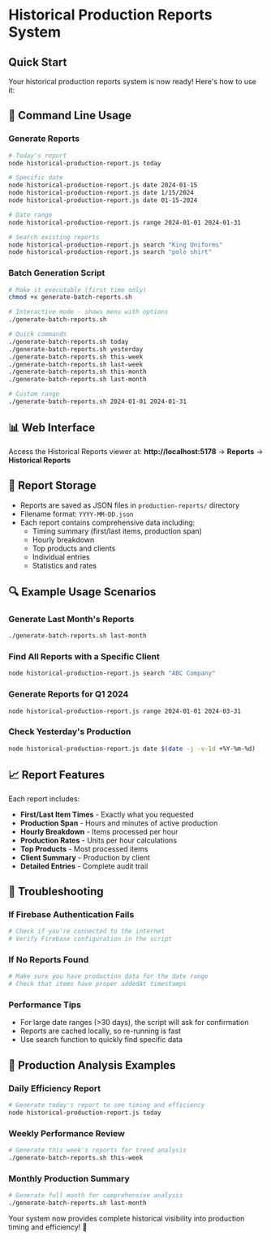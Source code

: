 # Historical Production Reports System

## Quick Start

Your historical production reports system is now ready! Here's how to use it:

## 🚀 Command Line Usage

### Generate Reports

```bash
# Today's report
node historical-production-report.js today

# Specific date
node historical-production-report.js date 2024-01-15
node historical-production-report.js date 1/15/2024
node historical-production-report.js date 01-15-2024

# Date range
node historical-production-report.js range 2024-01-01 2024-01-31

# Search existing reports
node historical-production-report.js search "King Uniforms"
node historical-production-report.js search "polo shirt"
```

### Batch Generation Script

```bash
# Make it executable (first time only)
chmod +x generate-batch-reports.sh

# Interactive mode - shows menu with options
./generate-batch-reports.sh

# Quick commands
./generate-batch-reports.sh today
./generate-batch-reports.sh yesterday
./generate-batch-reports.sh this-week
./generate-batch-reports.sh last-week
./generate-batch-reports.sh this-month
./generate-batch-reports.sh last-month

# Custom range
./generate-batch-reports.sh 2024-01-01 2024-01-31
```

## 📊 Web Interface

Access the Historical Reports viewer at:
**http://localhost:5178** → **Reports** → **Historical Reports**

## 📁 Report Storage

- Reports are saved as JSON files in `production-reports/` directory
- Filename format: `YYYY-MM-DD.json`
- Each report contains comprehensive data including:
  - Timing summary (first/last items, production span)
  - Hourly breakdown
  - Top products and clients
  - Individual entries
  - Statistics and rates

## 🔍 Example Usage Scenarios

### Generate Last Month's Reports
```bash
./generate-batch-reports.sh last-month
```

### Find All Reports with a Specific Client
```bash
node historical-production-report.js search "ABC Company"
```

### Generate Reports for Q1 2024
```bash
node historical-production-report.js range 2024-01-01 2024-03-31
```

### Check Yesterday's Production
```bash
node historical-production-report.js date $(date -j -v-1d +%Y-%m-%d)
```

## 📈 Report Features

Each report includes:
- **First/Last Item Times** - Exactly what you requested
- **Production Span** - Hours and minutes of active production  
- **Hourly Breakdown** - Items processed per hour
- **Production Rates** - Units per hour calculations
- **Top Products** - Most processed items
- **Client Summary** - Production by client
- **Detailed Entries** - Complete audit trail

## 🔧 Troubleshooting

### If Firebase Authentication Fails
```bash
# Check if you're connected to the internet
# Verify Firebase configuration in the script
```

### If No Reports Found
```bash
# Make sure you have production data for the date range
# Check that items have proper addedAt timestamps
```

### Performance Tips
- For large date ranges (>30 days), the script will ask for confirmation
- Reports are cached locally, so re-running is fast
- Use search function to quickly find specific data

## 🎯 Production Analysis Examples

### Daily Efficiency Report
```bash
# Generate today's report to see timing and efficiency
node historical-production-report.js today
```

### Weekly Performance Review  
```bash
# Generate this week's reports for trend analysis
./generate-batch-reports.sh this-week
```

### Monthly Production Summary
```bash
# Generate full month for comprehensive analysis
./generate-batch-reports.sh last-month
```

Your system now provides complete historical visibility into production timing and efficiency! 🚀
